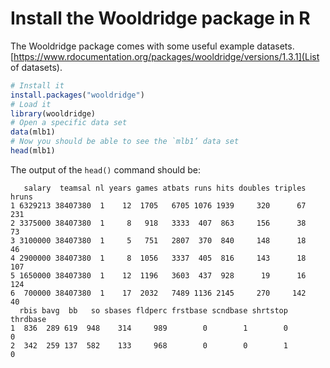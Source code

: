 # Install the Wooldridge package in R

The Wooldridge package comes with some useful example datasets. [https://www.rdocumentation.org/packages/wooldridge/versions/1.3.1](List of datasets).

```R
# Install it
install.packages("wooldridge")
# Load it
library(wooldridge)
# Open a specific data set
data(mlb1)
# Now you should be able to see the `mlb1’ data set
head(mlb1)
```

The output of the `head()` command should be:

```
   salary  teamsal nl years games atbats runs hits doubles triples hruns
1 6329213 38407380  1    12  1705   6705 1076 1939     320      67   231
2 3375000 38407380  1     8   918   3333  407  863     156      38    73
3 3100000 38407380  1     5   751   2807  370  840     148      18    46
4 2900000 38407380  1     8  1056   3337  405  816     143      18   107
5 1650000 38407380  1    12  1196   3603  437  928      19      16   124
6  700000 38407380  1    17  2032   7489 1136 2145     270     142    40
  rbis bavg  bb   so sbases fldperc frstbase scndbase shrtstop thrdbase
1  836  289 619  948    314     989        0        1        0        0
2  342  259 137  582    133     968        0        0        1        0
```

